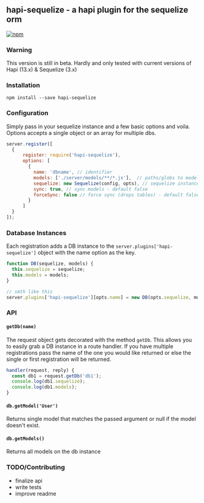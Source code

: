 ## hapi-sequelize - a hapi plugin for the sequelize orm

[![npm](https://img.shields.io/npm/dm/localeval.svg)](https://www.npmjs.com/package/hapi-sequelize)

### Warning

This version is still in beta. Hardly and only tested with current versions of Hapi (13.x) & Sequelize (3.x)

### Installation

`npm install --save hapi-sequelize`

### Configuration

Simply pass in your sequelize instance and a few basic options and voila. Options accepts a single object
 or an array for multiple dbs.

```javascript
server.register([
  {
      register: require('hapi-sequelize'),
      options: [ 
        {
          name: 'dbname', // identifier
          models: ['./server/models/**/*.js'],  // paths/globs to model files
          sequelize: new Sequelize(config, opts), // sequelize instance
          sync: true, // sync models - default false
          forceSync: false // force sync (drops tables) - default false
        }
      ]
  }
]);
```

### Database Instances

Each registration adds a DB instance to the `server.plugins['hapi-sequelize']` object with the
name option as the key.

```javascript
function DB(sequelize, models) {
  this.sequelize = sequelize;
  this.models = models;
} 

// smth like this
server.plugins['hapi-sequelize'][opts.name] = new DB(opts.sequelize, models);
```

### API

#### `getDb(name)`

The request object gets decorated with the method `getDb`. This allows you to easily grab a
DB instance in a route handler. If you have multiple registrations pass the name of the one
you would like returned or else the single or first registration will be returned.

```javascript
handler(request, reply) {
  const db1 = request.getDb('db1');
  console.log(db1.sequelize);
  console.log(db1.models);
}
```

#### `db.getModel('User')`

Returns single model that matches the passed argument or null if the model doesn't exist.

#### `db.getModels()`

Returns all models on the db instance

### TODO/Contributing

  * finalize api
  * write tests
  * improve readme
